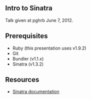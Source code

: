 
Intro to Sinatra
----------------

Talk given at pghrb June 7, 2012.

Prerequisites
-------------

* Ruby (this presentation uses v1.9.2)
* Git
* Bundler (v1.1.x)
* Sinatra (v1.3.2)

Resources
---------

* [Sinatra documentation](http://www.sinatrarb.com/)
